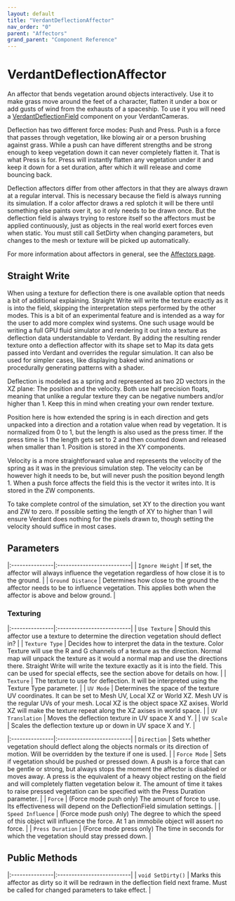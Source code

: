 ```yaml
---
layout: default
title: "VerdantDeflectionAffector"
nav_order: "0"
parent: "Affectors"
grand_parent: "Component Reference"
---
```


# VerdantDeflectionAffector
An affector that bends vegetation around objects interactively. Use it to make grass move around the feet of a character, flatten it under a box or add gusts of wind from the exhausts of a spaceship. To use it you will need a [VerdantDeflectionField](../Fields/VerdantDeflectionField.html) component on your VerdantCameras.  

Deflection has two different force modes: Push and Press. Push is a force that passes through vegetation, like blowing air or a person brushing against grass. While a push can have different strengths and be strong enough to keep vegetation down it can never completely flatten it. That is what Press is for. Press will instantly flatten any vegetation under it and keep it down for a set duration, after which it will release and come bouncing back.

Deflection affectors differ from other affectors in that they are always drawn at a regular interval. This is necessary because the field is always running its simulation. If a color affector draws a red splotch it will be there until something else paints over it, so it only needs to be drawn once. But the deflection field is always trying to restore itself so the affectors must be applied continuously, just as objects in the real world exert forces even when static. You must still call SetDirty when changing parameters, but changes to the mesh or texture will be picked up automatically.

For more information about affectors in general, see the [Affectors page](index.html). 

## Straight Write
When using a texture for deflection there is one available option that needs a bit of additional explaining. Straight Write will write the texture exactly as it is into the field, skipping the interpretation steps performed by the other modes. This is a bit of an experimental feature and is intended as a way for the user to add more complex wind systems. One such usage would be writing a full GPU fluid simulator and rendering it out into a texture as deflection data understandable to Verdant. By adding the resulting render texture onto a deflection affector with its shape set to Map its data gets passed into Verdant and overrides the regular simulation. It can also be used for simpler cases, like displaying baked wind animations or procedurally generating patterns with a shader.

Deflection is modeled as a spring and represented as two 2D vectors in the XZ plane: The position and the velocity. Both use half precision floats, meaning that unlike a regular texture they can be negative numbers and/or higher than 1. Keep this in mind when creating your own render texture.

Position here is how extended the spring is in each direction and gets unpacked into a direction and a rotation value when read by vegetation. It is normalized from 0 to 1, but the length is also used as the press timer. If the press time is 1 the length gets set to 2 and then counted down and released when smaller than 1. Position is stored in the XY components. 

Velocity is a more straightforward value and represents the velocity of the spring as it was in the previous simulation step. The velocity can be however high it needs to be, but will never push the position beyond length 1. When a push force affects the field this is the vector it writes into. It is stored in the ZW components.

To take complete control of the simulation, set XY to the direction you want and ZW to zero. If possible setting the length of XY to higher than 1 will ensure Verdant does nothing for the pixels drawn to, though setting the velocity should suffice in most cases.

## Parameters

|:---------------|:--------------------------|
| `Ignore Height` | If set, the affector will always influence the vegetation regardless of how close it is to the ground.  |
| `Ground Distance` | Determines how close to the ground the affector needs to be to influence vegetation. This applies both when the affector is above and below ground. |

### Texturing

|:---------------|:--------------------------|
| `Use Texture` | Should this affector use a texture to determine the direction vegetation should deflect in? |
| `Texture Type` | Decides how to interpret the data in the texture. Color Texture will use the R and G channels of a texture as the direction. Normal map will unpack the texture as it would a normal map and use the directions there. Straight Write will write the texture exactly as it is into the field. This can be used for special effects, see the section above for details on how. |
| `Texture` | The texture to use for deflection. It will be interpreted using the Texture Type parameter. |
| `UV Mode` | Determines the space of the texture UV coordinates. It can be set to Mesh UV, Local XZ or World XZ. Mesh UV is the regular UVs of your mesh. Local XZ is the object space XZ axises. World XZ will make the texture repeat along the XZ axises in world space. |
| `UV Translation` | Moves the deflection texture in UV space X and Y. |
| `UV Scale` | Scales the deflection texture up or down in UV space X and Y. |

|:---------------|:--------------------------|
| `Direction` | Sets whether vegetation should deflect along the objects normals or its direction of motion. Will be overridden by the texture if one is used. |
| `Force Mode` | Sets if vegetation should be pushed or pressed down. A push is a force that can be gentle or strong, but always stops the moment the affector is disabled or moves away. A press is the equivalent of a heavy object resting on the field and will completely flatten vegetation below it. The amount of time it takes to raise pressed vegetation can be specified with the Press Duration parameter. |
| `Force` | (Force mode push only) The amount of force to use. Its effectiveness will depend on the DeflectionField simulation settings. |
| `Speed Influence` | (Force mode push only) The degree to which the speed of this object will influence the force. At 1 an immobile object will assert no force. |
| `Press Duration` | (Force mode press only) The time in seconds for which the vegetation should stay pressed down. |

## Public Methods

|:---------------|:--------------------------|
| `void SetDirty()` | Marks this affector as dirty so it will be redrawn in the deflection field next frame. Must be called for changed parameters to take effect. |


